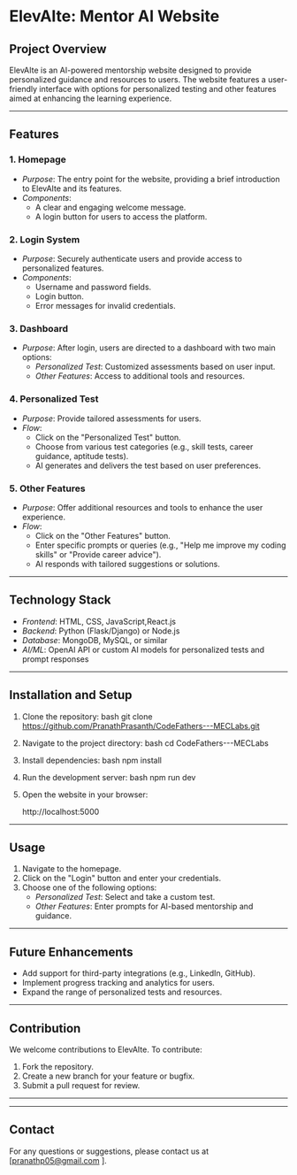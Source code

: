 # ElevAIte: Mentor AI Website

## Project Overview
ElevAIte is an AI-powered mentorship website designed to provide personalized guidance and resources to users. The website features a user-friendly interface with options for personalized testing and other features aimed at enhancing the learning experience.

---

## Features

### 1. Homepage
- *Purpose*: The entry point for the website, providing a brief introduction to ElevAIte and its features.
- *Components*:
  - A clear and engaging welcome message.
  - A login button for users to access the platform.

### 2. Login System
- *Purpose*: Securely authenticate users and provide access to personalized features.
- *Components*:
  - Username and password fields.
  - Login button.
  - Error messages for invalid credentials.

### 3. Dashboard
- *Purpose*: After login, users are directed to a dashboard with two main options:
  - *Personalized Test*: Customized assessments based on user input.
  - *Other Features*: Access to additional tools and resources.

### 4. Personalized Test
- *Purpose*: Provide tailored assessments for users.
- *Flow*:
  - Click on the "Personalized Test" button.
  - Choose from various test categories (e.g., skill tests, career guidance, aptitude tests).
  - AI generates and delivers the test based on user preferences.

### 5. Other Features
- *Purpose*: Offer additional resources and tools to enhance the user experience.
- *Flow*:
  - Click on the "Other Features" button.
  - Enter specific prompts or queries (e.g., "Help me improve my coding skills" or "Provide career advice").
  - AI responds with tailored suggestions or solutions.

---

## Technology Stack
- *Frontend*: HTML, CSS, JavaScript,React.js
- *Backend*: Python (Flask/Django) or Node.js
- *Database*: MongoDB, MySQL, or similar
- *AI/ML*: OpenAI API or custom AI models for personalized tests and prompt responses

---

## Installation and Setup

1. Clone the repository:
   bash
   git clone https://github.com/PranathPrasanth/CodeFathers---MECLabs.git
   

2. Navigate to the project directory:
   bash
   cd CodeFathers---MECLabs
   

3. Install dependencies:
   bash
  npm install
   

4. Run the development server:
   bash
   npm run dev
   

5. Open the website in your browser:
   
   http://localhost:5000
   

---

## Usage

1. Navigate to the homepage.
2. Click on the "Login" button and enter your credentials.
3. Choose one of the following options:
   - *Personalized Test*: Select and take a custom test.
   - *Other Features*: Enter prompts for AI-based mentorship and guidance.

---

## Future Enhancements
- Add support for third-party integrations (e.g., LinkedIn, GitHub).
- Implement progress tracking and analytics for users.
- Expand the range of personalized tests and resources.

---

## Contribution
We welcome contributions to ElevAIte. To contribute:
1. Fork the repository.
2. Create a new branch for your feature or bugfix.
3. Submit a pull request for review.

---


---

## Contact
For any questions or suggestions, please contact us at [pranathp05@gmail.com ].

